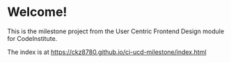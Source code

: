 # Welcome!

This is the milestone project from the User Centric Frontend Design module for CodeInstitute.

The index is at https://ckz8780.github.io/ci-ucd-milestone/index.html